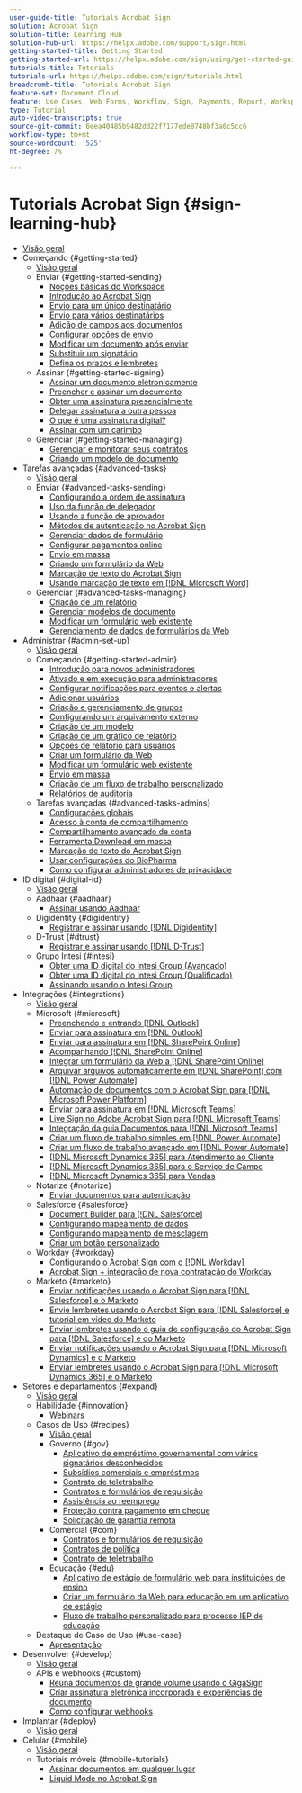 ```yaml
---
user-guide-title: Tutorials Acrobat Sign
solution: Acrobat Sign
solution-title: Learning Hub
solution-hub-url: https://helpx.adobe.com/support/sign.html
getting-started-title: Getting Started
getting-started-url: https://helpx.adobe.com/sign/using/get-started-guide.html
tutorials-title: Tutorials
tutorials-url: https://helpx.adobe.com/sign/tutorials.html
breadcrumb-title: Tutorials Acrobat Sign
feature-set: Document Cloud
feature: Use Cases, Web Forms, Workflow, Sign, Payments, Report, Workspace, Deadline, Administration, Digital ID, Form, Integrations, Mobile, Skill Builder
type: Tutorial
auto-video-transcripts: true
source-git-commit: 6eea40485b9482dd22f7177ede0748bf3a0c5cc6
workflow-type: tm+mt
source-wordcount: '525'
ht-degree: 7%

---
```



# Tutorials Acrobat Sign {#sign-learning-hub}

+ [Visão geral](overview.md)
+ Começando {#getting-started}
   + [Visão geral](sign-beginner-tutorials/beginner-users-overview.md)
   + Enviar {#getting-started-sending}
      + [Noções básicas do Workspace](sign-beginner-tutorials/quick-tour.md)
      + [Introdução ao Acrobat Sign](sign-beginner-tutorials/new-sender.md)
      + [Envio para um único destinatário](sign-beginner-tutorials/send-to-single-recipient.md)
      + [Envio para vários destinatários](sign-beginner-tutorials/send-to-multiple-recipients.md)
      + [Adição de campos aos documentos](sign-beginner-tutorials/adding-fields.md)
      + [Configurar opções de envio](sign-beginner-tutorials/sending-options.md)
      + [Modificar um documento após enviar](sign-beginner-tutorials/modify-in-flight.md)
      + [Substituir um signatário](sign-beginner-tutorials/replace-signer.md)
      + [Defina os prazos e lembretes](sign-beginner-tutorials/set-deadlines-reminders.md)
   + Assinar {#getting-started-signing}
      + [Assinar um documento eletronicamente](sign-beginner-tutorials/electronically-sign-a-document.md)
      + [Preencher e assinar um documento](sign-beginner-tutorials/fill-and-sign.md)
      + [Obter uma assinatura presencialmente](sign-beginner-tutorials/sign-in-person.md)
      + [Delegar assinatura a outra pessoa](sign-beginner-tutorials/delegate-signing.md)
      + [O que é uma assinatura digital?](sign-beginner-tutorials/sign-with-a-digital-signature.md)
      + [Assinar com um carimbo](sign-beginner-tutorials/sign-with-a-stamp.md)
   + Gerenciar {#getting-started-managing}
      + [Gerenciar e monitorar seus contratos](sign-beginner-tutorials/manage-and-track.md)
      + [Criando um modelo de documento](https://experienceleague.adobe.com/docs/document-cloud-learn/sign-learning-hub/admin-set-up/getting-started-admin/create-a-template.html)
+ Tarefas avançadas {#advanced-tasks}
   + [Visão geral](sign-advanced-users/advanced-users-overview.md)
   + Enviar {#advanced-tasks-sending}
      + [Configurando a ordem de assinatura](sign-advanced-users/setting-up-routing.md)
      + [Uso da função de delegador](sign-advanced-users/delegate-signature.md)
      + [Usando a função de aprovador](sign-advanced-users/add-an-approver.md)
      + [Métodos de autenticação no Acrobat Sign](sign-advanced-users/authentication-methods.md)
      + [Gerenciar dados de formulário](sign-advanced-users/manage-form-data.md)
      + [Configurar pagamentos online](sign-advanced-users/set-up-online-payments.md)
      + [Envio em massa](https://experienceleague.adobe.com/docs/document-cloud-learn/sign-learning-hub/admin-set-up/getting-started-admin/megasign.html)
      + [Criando um formulário da Web](https://experienceleague.adobe.com/docs/document-cloud-learn/sign-learning-hub/admin-set-up/getting-started-admin/webform.html)
      + [Marcação de texto do Acrobat Sign](https://experienceleague.adobe.com/docs/document-cloud-learn/sign-learning-hub/admin-set-up/advanced-tasks-admins/adobe-sign-text-tagging.html)
      + [Usando marcação de texto em  [!DNL Microsoft Word]](sign-advanced-users/text-tagging-word.md)
   + Gerenciar {#advanced-tasks-managing}
      + [Criação de um relatório](sign-advanced-users/creating-a-report.md)
      + [Gerenciar modelos de documento](sign-advanced-users/edit-a-template.md)
      + [Modificar um formulário web existente](sign-advanced-users/modify-webform.md)
      + [Gerenciamento de dados de formulários da Web](sign-advanced-users/manage-webform-data.md)
+ Administrar {#admin-set-up}
   + [Visão geral](admin/intro-admin-overview.md)
   + Começando {#getting-started-admin}
      + [Introdução para novos administradores](admin/get-started-admin.md)
      + [Ativado e em execução para administradores](admin/up-and-running-admin.md)
      + [Configurar notificações para eventos e alertas](admin/set-up-shared-events-and-alert.md)
      + [Adicionar usuários](admin/add-users-to-your-account.md)
      + [Criação e gerenciamento de grupos](admin/create-and-manage-groups.md)
      + [Configurando um arquivamento externo](admin/set-up-your-external-archive.md)
      + [Criação de um modelo](sign-advanced-users/create-a-template.md)
      + [Criação de um gráfico de relatório](admin/create-a-report.md)
      + [Opções de relatório para usuários](admin/report-options.md)
      + [Criar um formulário da Web](sign-advanced-users/webform.md)
      + [Modificar um formulário web existente](https://experienceleague.adobe.com/docs/document-cloud-learn/sign-learning-hub/advanced-tasks/advanced-tasks-managing/modify-webform.html)
      + [Envio em massa](sign-advanced-users/megasign.md)
      + [Criação de um fluxo de trabalho personalizado](admin/building-a-custom-workflow.md)
      + [Relatórios de auditoria](admin/audit-reports.md)
   + Tarefas avançadas {#advanced-tasks-admins}
      + [Configurações globais](admin/learn-about-global-settings.md)
      + [Acesso à conta de compartilhamento](admin/share-account-access.md)
      + [Compartilhamento avançado de conta](admin/advanced-account-sharing.md)
      + [Ferramenta Download em massa](admin/bulk-download-tool.md)
      + [Marcação de texto do Acrobat Sign](sign-advanced-users/adobe-sign-text-tagging.md)
      + [Usar configurações do BioPharma](admin/use-bio-pharma-settings.md)
      + [Como configurar administradores de privacidade](admin/privacy.md)
+ ID digital {#digital-id}
   + [Visão geral](digitalid/digitalid-overview.md)
   + Aadhaar {#aadhaar}
      + [Assinar usando Aadhaar](digitalid/aadhaar-sign.md)
   + Digidentity {#digidentity}
      + [Registrar e assinar usando  [!DNL Digidentity]](digitalid/digidentity-sign.md)
   + D-Trust {#dtrust}
      + [Registrar e assinar usando [!DNL D-Trust]](digitalid/d-trust.md)
   + Grupo Intesi {#intesi}
      + [Obter uma ID digital do Intesi Group (Avançado)](digitalid/intesi-advanced.md)
      + [Obter uma ID digital do Intesi Group (Qualificado)](digitalid/intesi-qualified.md)
      + [Assinando usando o Intesi Group](digitalid/intesi-sign.md)
+ Integrações {#integrations}
   + [Visão geral](integrations/integrations-overview.md)
   + Microsoft {#microsoft}
      + [Preenchendo e entrando [!DNL Outlook]](integrations/fill-and-sign-doc-microsoft-outlook.md)
      + [Enviar para assinatura em  [!DNL Outlook]](integrations/send-for-signature-with-outlook.md)
      + [Enviar para assinatura em  [!DNL SharePoint Online]](integrations/send-for-signature-with-sharepoint-online.md)
      + [Acompanhando  [!DNL SharePoint Online]](integrations/track-an-agreement-with-sharepoint-online.md)
      + [Integrar um formulário da Web a  [!DNL SharePoint Online]](integrations/integrate-web-form-sharepoint-online.md)
      + [Arquivar arquivos automaticamente em  [!DNL SharePoint] com [!DNL Power Automate]](integrations/auto-archive-sharepoint-power-automate.md)
      + [Automação de documentos com o Acrobat Sign para  [!DNL Microsoft Power Platform]](integrations/documentautomation.md)
      + [Enviar para assinatura em  [!DNL Microsoft Teams]](integrations/adobe-sign-teams-mortgage.md)
      + [Live Sign no Adobe Acrobat Sign para [!DNL Microsoft Teams]](integrations/live-sign-microsoft-teams.md)
      + [Integração da guia Documentos para  [!DNL Microsoft Teams]](integrations/acrobat-sign-teams-documents-tab.md)
      + [Criar um fluxo de trabalho simples em  [!DNL Power Automate]](integrations/simple-workflow-power-automate.md)
      + [Criar um fluxo de trabalho avançado em  [!DNL Power Automate]](integrations/advanced-workflow-power-automate.md)
      + [[!DNL Microsoft Dynamics 365] para Atendimento ao Cliente](integrations/dynamics-customer-service.md)
      + [[!DNL Microsoft Dynamics 365] para o Serviço de Campo](integrations/dynamics-field-service.md)
      + [[!DNL Microsoft Dynamics 365] para Vendas](integrations/dynamics-sales.md)
   + Notarize {#notarize}
      + [Enviar documentos para autenticação](integrations/send-document-notarize.md)
   + Salesforce {#salesforce}
      + [Document Builder para  [!DNL Salesforce]](integrations/create-an-agreement-template.md)
      + [Configurando mapeamento de dados](integrations/set-up-data-mapping.md)
      + [Configurando mapeamento de mesclagem](integrations/set-up-merging-map.md)
      + [Criar um botão personalizado](integrations/create-a-custom-button.md)
   + Workday {#workday}
      + [Configurando o Acrobat Sign com o  [!DNL Workday]](integrations/workday.md)
      + [Acrobat Sign + integração de nova contratação do Workday](integrations/acrobat-sign-workday-onboarding.md)
   + Marketo {#marketo}
      + [Enviar notificações usando o Acrobat Sign para  [!DNL Salesforce]  e o Marketo](integrations/marketo-salesforce-sms.md)
      + [Envie lembretes usando o Acrobat Sign para  [!DNL Salesforce] e tutorial em vídeo do Marketo](integrations/marketo-salesforce-reminder-video.md)
      + [Enviar lembretes usando o guia de configuração do Acrobat Sign para  [!DNL Salesforce]  e do Marketo](integrations/marketo-salesforce-reminder.md)
      + [Enviar notificações usando o Acrobat Sign para  [!DNL Microsoft Dynamics]  e o Marketo](integrations/marketo-dynamics-sms.md)
      + [Enviar lembretes usando o Acrobat Sign para  [!DNL Microsoft Dynamics 365]  e o Marketo](integrations/marketo-dynamics-reminder.md)
+ Setores e departamentos {#expand}
   + [Visão geral](sign-usecase/expand-inspire-overview.md)
   + Habilidade {#innovation}
      + [Webinars](sign-usecase/innovation-series.md)
   + Casos de Uso {#recipes}
      + [Visão geral](sign-usecase/recipes.md)
      + Governo {#gov}
         + [Aplicativo de empréstimo governamental com vários signatários desconhecidos](sign-usecase/webform-multiple-signers.md)
         + [Subsídios comerciais e empréstimos](sign-usecase/usecasegovgrants.md)
         + [Contrato de teletrabalho](sign-usecase/usecasegovtelework.md)
         + [Contratos e formulários de requisição](sign-usecase/usecasegovcontracts.md)
         + [Assistência ao reemprego](sign-usecase/usecasegovreemployment.md)
         + [Proteção contra pagamento em cheque](sign-usecase/usecasegovpaycheck.md)
         + [Solicitação de garantia remota](sign-usecase/usecasegovremote.md)
      + Comercial {#com}
         + [Contratos e formulários de requisição](sign-usecase/usecasecomcontracts.md)
         + [Contratos de política](sign-usecase/usecasecompolicy.md)
         + [Contrato de teletrabalho](sign-usecase/usecasecomtelework.md)
      + Educação {#edu}
         + [Aplicativo de estágio de formulário web para instituições de ensino](sign-usecase/usecase-edu-intern.md)
         + [Criar um formulário da Web para educação em um aplicativo de estágio](sign-usecase/usecase-edu-intern-create.md)
         + [Fluxo de trabalho personalizado para processo IEP de educação](sign-usecase/usecase-edu-iep.md)
   + Destaque de Caso de Uso {#use-case}
      + [Apresentação](sign-usecase/use-case-showcase.md)
+ Desenvolver {#develop}
   + [Visão geral](develop/develop-overview.md)
   + APIs e webhooks {#custom}
      + [Reúna documentos de grande volume usando o GigaSign](develop/gigasign.md)
      + [Criar assinatura eletrônica incorporada e experiências de documento](develop/embeddedesignature.md)
      + [Como configurar webhooks](develop/webhooks.md)
+ Implantar {#deploy}
   + [Visão geral](deploy-overview.md)
+ Celular {#mobile}
   + [Visão geral](mobile/mobile-overview.md)
   + Tutoriais móveis {#mobile-tutorials}
      + [Assinar documentos em qualquer lugar](mobile/sign-mobile.md)
      + [Liquid Mode no Acrobat Sign](mobile/liquidmode.md)
